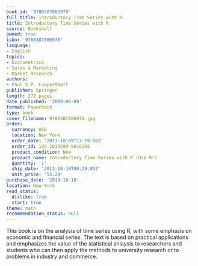 ```yaml
---
book_id: '9780387886978'
full_title: Introductory Time Series with R
title: Introductory Time Series with R
source: Bookshelf
owned: true
isbn: '9780387886978'
language:
- English
topics:
- Econometrics
- Sales & Marketing
- Market Research
authors:
- Paul S.P. Cowpertwait
publisher: Springer
length: 272 pages
date_published: '2009-06-09'
format: Paperback
type: book
cover_filename: 9780387886978.jpg
order:
  currency: USD
  location: New York
  order_date: '2013-10-09T17:19:08Z'
  order_id: 105-2019599-9016265
  product_condition: New
  product_name: Introductory Time Series with R (Use R!)
  quantity: '1'
  ship_date: '2013-10-10T06:29:05Z'
  unit_price: '55.24'
purchase_date: '2013-10-10'
location: New York
read_status:
  dislike: true
  start: true
theme: math
recommendation_status: null
---
```

This book is on the analysis of time series using R, with some emphasis on economic and financial series. The text is based on practical applications and emphasizes the value of the statistical anlaysis to researchers and students who can then apply the methods to university research or to problems in industry and commerce.
